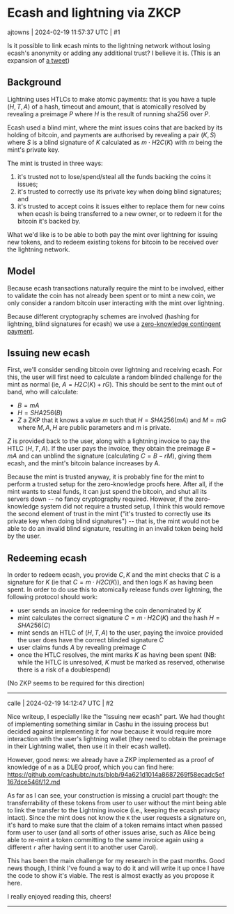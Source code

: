 # Ecash and lightning via ZKCP

ajtowns | 2024-02-19 11:57:37 UTC | #1

Is it possible to link ecash mints to the lightning network without losing ecash's anonymity or adding any additional trust? I believe it is. (This is an expansion of [a tweet](https://twitter.com/ajtowns/status/1748866818067116506))

## Background

Lightning uses HTLCs to make atomic payments: that is you have a tuple $(H, T, A)$ of a hash, timeout and amount, that is atomically resolved by revealing a preimage $P$ where $H$ is the result of running sha256 over $P$.

Ecash used a blind mint, where the mint issues coins that are backed by its holding of bitcoin, and payments are authorised by revealing a pair $(K, S)$ where $S$ is a blind signature of $K$ calculated as $m\cdot H2C(K)$ with $m$ being the mint's private key.

The mint is trusted in three ways:
 1. it's trusted not to lose/spend/steal all the funds backing the coins it issues;
 2. it's trusted to correctly use its private key when doing blind signatures; and
 3. it's trusted to accept coins it issues either to replace them for new coins when ecash is being transferred to a new owner, or to redeem it for the bitcoin it's backed by.

What we'd like is to be able to both pay the mint over lightning for issuing new tokens, and to redeem existing tokens for bitcoin to be received over the lightning network.

## Model

Because ecash transactions naturally require the mint to be involved, either to validate the coin has not already been spent or to mint a new coin, we only consider a random bitcoin user interacting with the mint over lightning.

Because different cryptography schemes are involved (hashing for lightning, blind signatures for ecash) we use a [zero-knowledge contingent payment](https://bitcoincore.org/en/2016/02/26/zero-knowledge-contingent-payments-announcement/).

## Issuing new ecash

First, we'll consider sending bitcoin over lightning and receiving ecash. For this, the user will first need to calculate a random blinded challenge for the mint as normal (ie, $A = H2C(K) + rG$). This should be sent to the mint out of band, who will calculate:

 * $B = mA$
 * $H=SHA256(B)$
 * $Z$ a ZKP that it knows a value $m$ such that $H=SHA256(mA)$ and $M=mG$ where $M,A,H$ are public parameters and $m$ is private.

$Z$ is provided back to the user, along with a lightning invoice to pay the HTLC $(H,T,A)$. If the user pays the invoice, they obtain the preimage $B=mA$ and can unblind the signature (calculating $C=B-rM$), giving them ecash, and the mint's bitcoin balance increases by A.

Because the mint is trusted anyway, it is probably fine for the mint to perform a trusted setup for the zero-knowledge proofs here. After all, if the mint wants to steal funds, it can just spend the bitcoin, and shut all its servers down -- no fancy cryptography required. However, if the zero-knowledge system did not require a trusted setup, I think this would remove the second element of trust in the mint ("it's trusted to correctly use its private key when doing blind signatures") -- that is, the mint would not be able to do an invalid blind signature, resulting in an invalid token being held by the user.

## Redeeming ecash

In order to redeem ecash, you provide $C,K$ and the mint checks that $C$ is a signature for $K$ (ie that $C=m\cdot H2C(K)$), and then logs $K$ as having been spent. In order to do use this to atomically release funds over lightning, the following protocol should work:

 * user sends an invoice for redeeming the coin denominated by $K$
 * mint calculates the correct signature $C=m\cdot H2C(K)$ and the hash $H=SHA256(C)$
 * mint sends an HTLC of $(H,T,A)$ to the user, paying the invoice provided the user does have the correct blinded signature $C$
 * user claims funds $A$ by revealing preimage $C$
 * once the HTLC resolves, the mint marks $K$ as having been spent (NB: while the HTLC is unresolved, $K$ must be marked as reserved, otherwise there is a risk of a doublespend)

(No ZKP seems to be required for this direction)

-------------------------

calle | 2024-02-19 14:12:47 UTC | #2

Nice writeup, I especially like the "Issuing new ecash" part. We had thought of implementing something similar in Cashu in the issuing process but decided against implementing it for now because it would require more interaction with the user's lightning wallet (they need to obtain the preimage in their Lightning wallet, then use it in their ecash wallet).

However, good news: we already have a ZKP implemented as a proof of knowledge of `m` as a DLEQ proof, which you can find here: https://github.com/cashubtc/nuts/blob/94a621d1014a8687269f58ecadc5ef167dce546f/12.md

As far as I can see, your construction is missing a crucial part though: the transferrability of these tokens from user to user without the mint being able to link the transfer to the Lightning invoice (i.e., keeping the ecash privacy intact). Since the mint does not know the `K` the user requests a signature on, it's hard to make sure that the claim of a token remains intact when passed form user to user (and all sorts of other issues arise, such as Alice being able to re-mint a token committing to the same invoice again using a different `r` after having sent it to another user Carol).

This has been the main challenge for my research in the past months. Good news though, I think I've found a way to do it and will write it up once I have the code to show it's viable. The rest is almost exactly as you propose it here.

I really enjoyed reading this, cheers!

-------------------------

